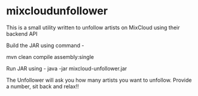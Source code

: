 # mixcloudunfollower
This is a small utility written to unfollow artists on MixCloud using their backend API

Build the JAR using command - 


mvn clean compile assembly:single

Run JAR using - java -jar mixcloud-unfollower.jar


The Unfollower will ask you how many artists you want to unfollow. Provide a number, sit back and relax!!
